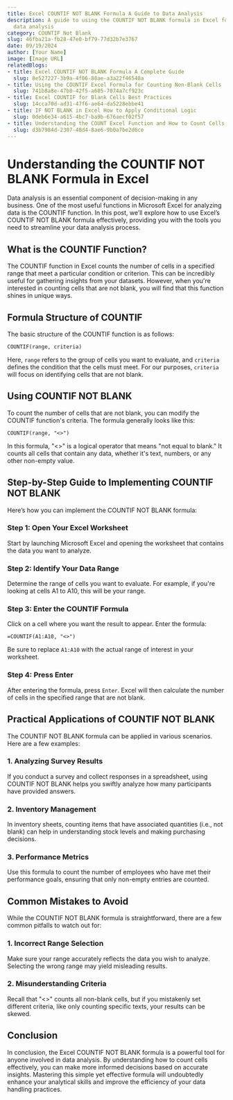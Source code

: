 ```yaml
---
title: Excel COUNTIF NOT BLANK Formula A Guide to Data Analysis
description: A guide to using the COUNTIF NOT BLANK formula in Excel for effective
  data analysis
category: COUNTIF Not Blank
slug: 46fba21a-fb28-47e0-bf79-77d32b7e3767
date: 09/19/2024
author: [Your Name]
image: [Image URL]
relatedBlogs:
- title: Excel COUNTIF NOT BLANK Formula A Complete Guide
  slug: 8e527227-3b9a-4f06-88ae-a3a22f46548a
- title: Using the COUNTIF Excel Formula for Counting Non-Blank Cells
  slug: 741b8a8e-47b0-42f5-a605-7074a7cf923c
- title: Excel COUNTIF for Blank Cells Best Practices
  slug: 14cca70d-ad31-47f6-ae64-da5228ebbe41
- title: IF NOT BLANK in Excel How to Apply Conditional Logic
  slug: 0deb6e34-a615-4bc7-ba9b-676aecf02f57
- title: Understanding the COUNT Excel Function and How to Count Cells in a Range
  slug: d3b7984d-2307-48d4-8ae6-9b0a7be2d6ce
---
```


# Understanding the COUNTIF NOT BLANK Formula in Excel

Data analysis is an essential component of decision-making in any business. One of the most useful functions in Microsoft Excel for analyzing data is the COUNTIF function. In this post, we’ll explore how to use Excel’s COUNTIF NOT BLANK formula effectively, providing you with the tools you need to streamline your data analysis process.

## What is the COUNTIF Function?

The COUNTIF function in Excel counts the number of cells in a specified range that meet a particular condition or criterion. This can be incredibly useful for gathering insights from your datasets. However, when you're interested in counting cells that are not blank, you will find that this function shines in unique ways.

## Formula Structure of COUNTIF

The basic structure of the COUNTIF function is as follows:

```plaintext
COUNTIF(range, criteria)
```

Here, `range` refers to the group of cells you want to evaluate, and `criteria` defines the condition that the cells must meet. For our purposes, `criteria` will focus on identifying cells that are not blank.

## Using COUNTIF NOT BLANK

To count the number of cells that are not blank, you can modify the COUNTIF function's criteria. The formula generally looks like this:

```plaintext
COUNTIF(range, "<>")
```

In this formula, "<>" is a logical operator that means "not equal to blank." It counts all cells that contain any data, whether it's text, numbers, or any other non-empty value.

## Step-by-Step Guide to Implementing COUNTIF NOT BLANK

Here’s how you can implement the COUNTIF NOT BLANK formula:

### Step 1: Open Your Excel Worksheet

Start by launching Microsoft Excel and opening the worksheet that contains the data you want to analyze.

### Step 2: Identify Your Data Range

Determine the range of cells you want to evaluate. For example, if you're looking at cells A1 to A10, this will be your range.

### Step 3: Enter the COUNTIF Formula

Click on a cell where you want the result to appear. Enter the formula:

```plaintext
=COUNTIF(A1:A10, "<>")
```

Be sure to replace `A1:A10` with the actual range of interest in your worksheet.

### Step 4: Press Enter

After entering the formula, press `Enter`. Excel will then calculate the number of cells in the specified range that are not blank.

## Practical Applications of COUNTIF NOT BLANK

The COUNTIF NOT BLANK formula can be applied in various scenarios. Here are a few examples:

### 1. Analyzing Survey Results

If you conduct a survey and collect responses in a spreadsheet, using COUNTIF NOT BLANK helps you swiftly analyze how many participants have provided answers.

### 2. Inventory Management

In inventory sheets, counting items that have associated quantities (i.e., not blank) can help in understanding stock levels and making purchasing decisions.

### 3. Performance Metrics

Use this formula to count the number of employees who have met their performance goals, ensuring that only non-empty entries are counted.

## Common Mistakes to Avoid

While the COUNTIF NOT BLANK formula is straightforward, there are a few common pitfalls to watch out for:

### 1. Incorrect Range Selection

Make sure your range accurately reflects the data you wish to analyze. Selecting the wrong range may yield misleading results.

### 2. Misunderstanding Criteria

Recall that "<>" counts all non-blank cells, but if you mistakenly set different criteria, like only counting specific texts, your results can be skewed.

## Conclusion

In conclusion, the Excel COUNTIF NOT BLANK formula is a powerful tool for anyone involved in data analysis. By understanding how to count cells effectively, you can make more informed decisions based on accurate insights. Mastering this simple yet effective formula will undoubtedly enhance your analytical skills and improve the efficiency of your data handling practices.